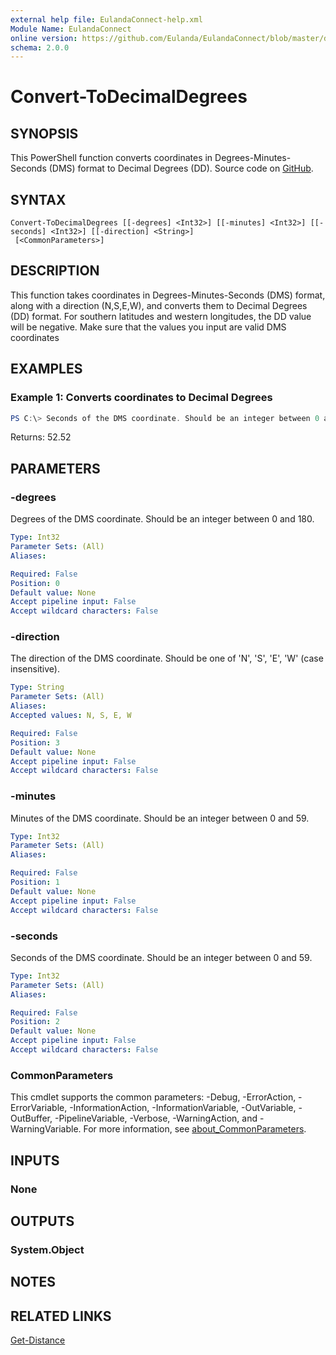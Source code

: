 ```yaml
---
external help file: EulandaConnect-help.xml
Module Name: EulandaConnect
online version: https://github.com/Eulanda/EulandaConnect/blob/master/docs/Convert-ToDecimalDegrees.md
schema: 2.0.0
---
```


# Convert-ToDecimalDegrees

## SYNOPSIS
This PowerShell function converts coordinates in Degrees-Minutes-Seconds (DMS) format to Decimal Degrees (DD). Source code on [GitHub](https://github.com/Eulanda/EulandaConnect/blob/master/source/public/Convert-ToDecimalDegrees.ps1).

## SYNTAX

```
Convert-ToDecimalDegrees [[-degrees] <Int32>] [[-minutes] <Int32>] [[-seconds] <Int32>] [[-direction] <String>]
 [<CommonParameters>]
```

## DESCRIPTION
This function takes coordinates in Degrees-Minutes-Seconds (DMS) format, along with a direction (N,S,E,W), and converts them to Decimal Degrees (DD) format. For southern latitudes and western longitudes, the DD value will be negative. Make sure that the values you input are valid DMS coordinates

## EXAMPLES

### Example 1: Converts coordinates to Decimal Degrees
```powershell
PS C:\> Seconds of the DMS coordinate. Should be an integer between 0 and 59.
```

Returns: 52.52

## PARAMETERS

### -degrees
Degrees of the DMS coordinate. Should be an integer between 0 and 180.

```yaml
Type: Int32
Parameter Sets: (All)
Aliases:

Required: False
Position: 0
Default value: None
Accept pipeline input: False
Accept wildcard characters: False
```

### -direction
The direction of the DMS coordinate. Should be one of 'N', 'S', 'E', 'W' (case insensitive).

```yaml
Type: String
Parameter Sets: (All)
Aliases:
Accepted values: N, S, E, W

Required: False
Position: 3
Default value: None
Accept pipeline input: False
Accept wildcard characters: False
```

### -minutes
Minutes of the DMS coordinate. Should be an integer between 0 and 59.

```yaml
Type: Int32
Parameter Sets: (All)
Aliases:

Required: False
Position: 1
Default value: None
Accept pipeline input: False
Accept wildcard characters: False
```

### -seconds
Seconds of the DMS coordinate. Should be an integer between 0 and 59.

```yaml
Type: Int32
Parameter Sets: (All)
Aliases:

Required: False
Position: 2
Default value: None
Accept pipeline input: False
Accept wildcard characters: False
```

### CommonParameters
This cmdlet supports the common parameters: -Debug, -ErrorAction, -ErrorVariable, -InformationAction, -InformationVariable, -OutVariable, -OutBuffer, -PipelineVariable, -Verbose, -WarningAction, and -WarningVariable. For more information, see [about_CommonParameters](http://go.microsoft.com/fwlink/?LinkID=113216).

## INPUTS

### None

## OUTPUTS

### System.Object
## NOTES

## RELATED LINKS

[Get-Distance](../functions/Get-Distance.md)
